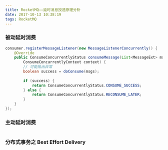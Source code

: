 ```yaml
---
title: RocketMQ——延时消息投递原理分析
date: 2017-10-13 10:38:19
tags: RocketMQ
---
```


### 被动延时消费

``` java
consumer.registerMessageListener(new MessageListenerConcurrently() {
    @Override
    public ConsumeConcurrentlyStatus consumeMessage(List<MessageExt> msgs,
        ConsumeConcurrentlyContext context) {
        // 可能抛出异常
        boolean success = doConsume(msgs);
        
        if (success) {
            return ConsumeConcurrentlyStatus.CONSUME_SUCCESS;
        } else {
            return ConsumeConcurrentlyStatus.RECONSUME_LATER;
        }
    }
});
```

### 主动延时消费

``` java

```

### 分布式事务之 Best Effort Delivery